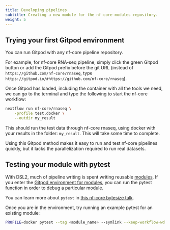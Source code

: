 ```yaml
---
title: Developing pipelines
subtitle: Creating a new module for the nf-core modules repository.
weight: 5
---
```


## Trying your first Gitpod environment

You can run Gitpod with any nf-core pipeline repository.

For example, for nf-core RNA-seq pipeline, simply click the green Gitpod button or add the Gitpod prefix before the git URL (instead of `https://github.com/nf-core/rnaseq`, type `https://gitpod.io/#https://github.com/nf-core/rnaseq`).

Once Gitpod has loaded, including the container with all the tools we need, we can go to the terminal and type the following to start the nf-core workflow:

```bash
nextflow run nf-core/rnaseq \
    -profile test,docker \
    --outdir my_result
```

This should run the test data through nf-core rnaseq, using docker with your results in the folder: `my_result`. This will take some time to complete.

Using this Gitpod method makes it easy to run and test nf-core pipelines quickly, but it lacks the parallelization required to run real datasets.

## Testing your module with pytest

With DSL2, much of pipeline writing is spent writing reusable [modules](https://nf-co.re/modules).
If you enter the [Gitpod environment for modules](https://gitpod.io/#https://github.com/nf-core/modules), you can run the pytest function in order to debug a particular module.

You can learn more about `pytest` in [this nf-core bytesize talk](https://nf-co.re/events/2021/bytesize-17-pytest-workflow).

Once you are in the environment, try running an example pytest for an existing module:

```bash
PROFILE=docker pytest --tag <module_name> --symlink --keep-workflow-wd --git-aware
```

